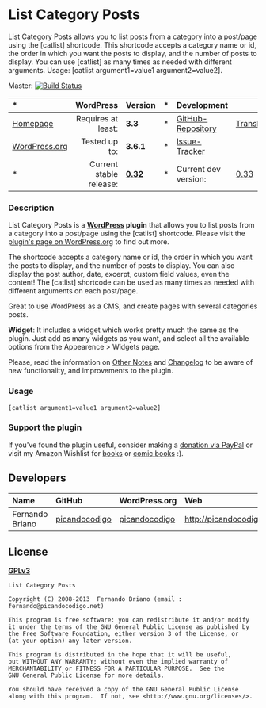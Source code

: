 # List Category Posts
List Category Posts allows you to list posts from a category into a post/page using the [catlist] shortcode. This shortcode accepts a category name or id, the order in which you want the posts to display, and the number of posts to display. You can use [catlist] as many times as needed with different arguments. Usage: [catlist argument1=value1 argument2=value2].

Master: [![Build Status](https://travis-ci.org/picandocodigo/List-Category-Posts.png?branch=master)](https://travis-ci.org/picandocodigo/List-Category-Posts)

| *						| WordPress					| Version			| *		| Development				|					|
| :----					| ----:						| :----				| :---: | :----						| :----				|
| [Homepage][1.1]		| Requires at least:		| __3.3__			| *		| [GitHub-Repository][1.3]	| [Translate][1.6]	|
| [WordPress.org][1.2]	| Tested up to:				| __3.6.1__			| *		| [Issue-Tracker][1.4]		|					|
| *						| Current stable release:	| __[0.32][1.5]__	| *		| Current dev version:		| [0.33][1.7]	|

[1.1]: http://wordpress.org/plugins/list-category-posts/
[1.2]: http://wordpress.org/plugins/list-category-posts/
[1.3]: https://github.com/picandocodigo/List-Category-Posts
[1.4]: http://wordpress.org/support/plugin/list-category-posts
[1.5]: http://downloads.wordpress.org/plugin/list-category-posts.0.31.zip
[1.6]: http://wp-translate.org/projects/List-Category-Posts
[1.7]: https://github.com/picandocodigo/List-Category-Posts/archive/master.zip

### Description
List Category Posts is a **[WordPress](http://wordpress.org) plugin** that allows you to list posts from a category into a post/page using the [catlist] shortcode. Please visit the [plugin's page on WordPress.org](http://wordpress.org/extend/plugins/list-category-posts/) to find out more.

The shortcode accepts a category name or id, the order in which you want the posts to display, and the number of posts to display. You can also display the post author, date, excerpt, custom field values, even the content! The [catlist] shortcode can be used as many times as needed with different arguments on each post/page.

Great to use WordPress as a CMS, and create pages with several categories posts.

**Widget**: It includes a widget which works pretty much the same as the plugin. Just add as many widgets as you want, and select all the available options from the Appearence > Widgets page.

Please, read the information on [Other Notes](http://wordpress.org/extend/plugins/list-category-posts/other_notes/) and [Changelog](http://wordpress.org/extend/plugins/list-category-posts/changelog/) to be aware of new functionality, and improvements to the plugin.

### Usage

`[catlist argument1=value1 argument2=value2]`

### Support the plugin

If you've found the plugin useful, consider making a [donation via PayPal](http://picandocodigo.net/programacion/wordpress/list-category-posts-wordpress-plugin-english/ "Donate via PayPal") or visit my Amazon Wishlist for [books](http://www.amazon.com/gp/registry/wishlist/2HU1JYOF7DX5Q/ref=wl_web "Amazon Wishlist") or [comic books](http://www.amazon.com/registry/wishlist/1LVYAOJAZQOI0/ref=cm_wl_rlist_go_o) :). 

## Developers
| Name					| GitHub				| WordPress.org			| Web                       | Status				|
| :----					| :----					| :----					| :----                     | ----:					|
| Fernando Briano		| [picandocodigo][2.1.1]| [picandocodigo][2.1.2]| http://picandocodigo.net/	| Active				|

[2.1.1]: https://github.com/picandocodigo
[2.1.2]: http://profiles.wordpress.org/fernandobt


## License
__[GPLv3](http://www.gnu.org/licenses/gpl-3.0.html)__

```
List Category Posts

Copyright (C) 2008-2013  Fernando Briano (email : fernando@picandocodigo.net)

This program is free software: you can redistribute it and/or modify
it under the terms of the GNU General Public License as published by
the Free Software Foundation, either version 3 of the License, or
(at your option) any later version.

This program is distributed in the hope that it will be useful,
but WITHOUT ANY WARRANTY; without even the implied warranty of
MERCHANTABILITY or FITNESS FOR A PARTICULAR PURPOSE.  See the
GNU General Public License for more details.

You should have received a copy of the GNU General Public License
along with this program.  If not, see <http://www.gnu.org/licenses/>.
```
